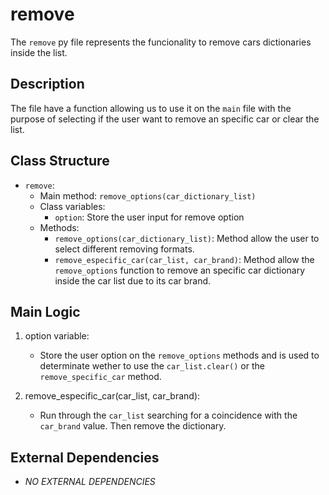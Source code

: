 # remove

The `remove` py file represents the funcionality to remove cars dictionaries inside the list.

## Description

The file have a function allowing us to use it on the `main` file with the purpose of selecting if the user want to remove an specific car or clear the list.

## Class Structure

- `remove`:
  - Main method: `remove_options(car_dictionary_list)`
  - Class variables:
    - `option`: Store the user input for remove option
  - Methods:
    - `remove_options(car_dictionary_list)`: Method allow the user to select different removing formats.
    - `remove_especific_car(car_list, car_brand)`: Method allow the `remove_options` function to remove an specific car dictionary inside the car list due to its car brand.

## Main Logic

1. option variable:
   - Store the user option on the `remove_options` methods and is used to determinate wether to use the `car_list.clear()`  or the `remove_specific_car` method.

2. remove_especific_car(car_list, car_brand):
   - Run through the `car_list` searching for a coincidence with the `car_brand` value. Then remove the dictionary.

## External Dependencies

- *NO EXTERNAL DEPENDENCIES*